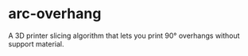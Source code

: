 # arc-overhang
A 3D printer slicing algorithm that lets you print 90° overhangs without support material.
